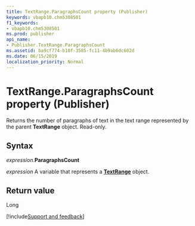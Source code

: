 ```yaml
---
title: TextRange.ParagraphsCount property (Publisher)
keywords: vbapb10.chm5308501
f1_keywords:
- vbapb10.chm5308501
ms.prod: publisher
api_name:
- Publisher.TextRange.ParagraphsCount
ms.assetid: ba9cf774-b10f-3585-fc11-4b9ab6dc602d
ms.date: 06/15/2019
localization_priority: Normal
---
```



# TextRange.ParagraphsCount property (Publisher)

Returns the number of paragraphs of text in the text range represented by the parent **TextRange** object. Read-only.


## Syntax

_expression_.**ParagraphsCount**

_expression_ A variable that represents a **[TextRange](Publisher.TextRange.md)** object.


## Return value

Long

[!include[Support and feedback](~/includes/feedback-boilerplate.md)]